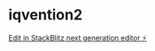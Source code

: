 # iqvention2

[Edit in StackBlitz next generation editor ⚡️](https://stackblitz.com/~/github.com/IzaanQaiser/iqvention2)